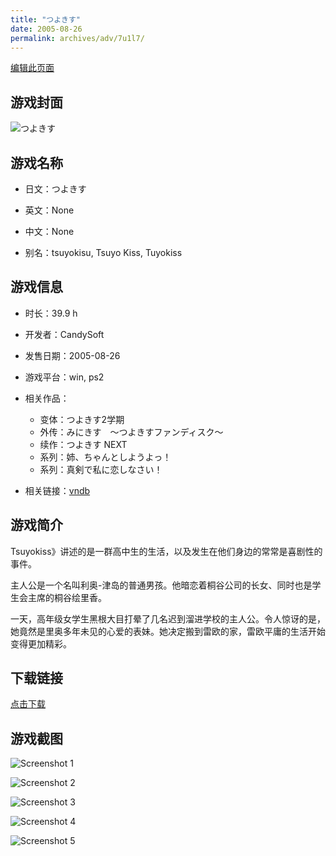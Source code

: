```yaml
---
title: "つよきす"
date: 2005-08-26
permalink: archives/adv/7u1l7/
---
```

[编辑此页面](https://github.com/ACG-3/ADV3-source/blob/main/source/_posts/%E3%81%A4%E3%82%88%E3%81%8D%E3%81%99.md)

## 游戏封面

![つよきす](https://pan.timero.xyz/d/onedrive/img_lib_001/%E3%81%A4%E3%82%88%E3%81%8D%E3%81%99_cover.avif)


## 游戏名称

- 日文：つよきす
- 英文：None
- 中文：None

- 别名：tsuyokisu, Tsuyo Kiss, Tuyokiss


## 游戏信息

- 时长：39.9 h
- 开发者：CandySoft
- 发售日期：2005-08-26
- 游戏平台：win, ps2
- 相关作品：
   - 变体：つよきす2学期
   - 外传：みにきす　～つよきすファンディスク～
   - 续作：つよきす NEXT
   - 系列：姉、ちゃんとしようよっ！
   - 系列：真剣で私に恋しなさい！

- 相关链接：[vndb](https://vndb.org/v397)


## 游戏简介

Tsuyokiss》讲述的是一群高中生的生活，以及发生在他们身边的常常是喜剧性的事件。

主人公是一个名叫利奥-津岛的普通男孩。他暗恋着桐谷公司的长女、同时也是学生会主席的桐谷绘里香。

一天，高年级女学生黑根大目打晕了几名迟到溜进学校的主人公。令人惊讶的是，她竟然是里奥多年未见的心爱的表妹。她决定搬到雷欧的家，雷欧平庸的生活开始变得更加精彩。




## 下载链接

[点击下载](https://pan.timero.xyz/onedrive/adv_lib_001/%E3%81%A4%E3%82%88%E3%81%8D%E3%81%99)


## 游戏截图


![Screenshot 1](https://pan.timero.xyz/d/onedrive/img_lib_001/%E3%81%A4%E3%82%88%E3%81%8D%E3%81%99_Screenshot_1.avif)

![Screenshot 2](https://pan.timero.xyz/d/onedrive/img_lib_001/%E3%81%A4%E3%82%88%E3%81%8D%E3%81%99_Screenshot_2.avif)

![Screenshot 3](https://pan.timero.xyz/d/onedrive/img_lib_001/%E3%81%A4%E3%82%88%E3%81%8D%E3%81%99_Screenshot_3.avif)

![Screenshot 4](https://pan.timero.xyz/d/onedrive/img_lib_001/%E3%81%A4%E3%82%88%E3%81%8D%E3%81%99_Screenshot_4.avif)

![Screenshot 5](https://pan.timero.xyz/d/onedrive/img_lib_001/%E3%81%A4%E3%82%88%E3%81%8D%E3%81%99_Screenshot_5.avif)

